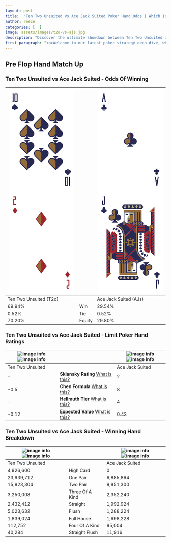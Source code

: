 ```yaml
---
layout: post
title:  "Ten Two Unsuited Vs Ace Jack Suited Poker Hand Odds | Which Is The Better Hand In Poker? A Complete Guide"
author: reece
categories: [  ]
image: assets/images/t2o-vs-ajs.jpg
description: "Discover the ultimate showdown between Ten Two Unsuited and Ace Jack Suited in poker! Uncover the odds, strategies, and scenarios where one hand triumphs over the other. Get ready to up your poker game with this thrilling analysis."
first_paragraph: "<p>Welcome to our latest poker strategy deep dive, where we're pitting two distinct hands against each other in a high-stakes showdown: Ten Two Unsuited vs Ace Jack Suited.</p><p>In the dynamic world of poker, every decision counts, and knowing which hand holds the upper hand is key to your success at the table.</p><p>In this article, we'll dissect these two hands, explore the scenarios where one dominates the other, and equip you with the knowledge to make strategic choices that can tip the odds in your favor.</p><p>Get ready to unravel the intriguing dynamics of these poker hands and elevate your game to new heights.</p>"
---
```




[comment]: # (sp0)

## Pre Flop Hand Match Up

<div class="table hand-ratings" markdown="1"> 



### Ten Two Unsuited vs Ace Jack Suited - Odds Of Winning


    
| ![image info](assets/images/hand1/t.png) ![image info](assets/images/hand1/2o.png) |  | ![image info](assets/images/hand2/a.png) ![image info](assets/images/hand2/j.png) |
| -------- | -------- | -------- |
| Ten Two Unsuited (T2o) |  | Ace Jack Suited (AJs) |
| 69.94% | Win | 29.54% |
| 0.52% | Tie | 0.52% |
| 70.20% | Equity | 29.80% |




[comment]: # (sp1)



### Ten Two Unsuited vs Ace Jack Suited - Limit Poker Hand Ratings


    
| ![image info](https://www.riverpairs.com/assets/images/hand1/t.png) ![image info](https://www.riverpairs.com/assets/images/hand1/2o.png) |  | ![image info](https://www.riverpairs.com/assets/images/hand2/a.png) ![image info](https://www.riverpairs.com/assets/images/hand2/j.png) |
| -------- | -------- | -------- |
| Ten Two Unsuited |  | Ace Jack Suited |
| - | **Sklansky Rating** [What is this?](/sklansky-rating-explained) | 2 |
| -0.5 | **Chen Formula** [What is this?](/chen-formula-explained) | 8 |
| - | **Hellmuth Tier** [What is this?](/Hellmuth-tier-explained) | 4 |
| -0.12 | **Expected Value** [What is this?](/expected-value-explained) | 0.43 |




[comment]: # (sp2)



### Ten Two Unsuited vs Ace Jack Suited - Winning Hand Breakdown


    
| ![image info](https://www.riverpairs.com/assets/images/hand1/t.png) ![image info](https://www.riverpairs.com/assets/images/hand1/2o.png) |  | ![image info](https://www.riverpairs.com/assets/images/hand2/a.png) ![image info](https://www.riverpairs.com/assets/images/hand2/j.png) |
| -------- | -------- | -------- |
| Ten Two Unsuited |  | Ace Jack Suited |
| 4,926,600 | High Card | 0 |
| 23,939,712 | One Pair | 6,885,864 |
| 15,923,304 | Two Pair | 9,951,300 |
| 3,250,008 | Three Of A Kind | 2,352,240 |
| 2,432,412 | Straight | 1,992,924 |
| 5,023,632 | Flush | 1,288,224 |
| 1,839,024 | Full House | 1,698,228 |
| 112,752 | Four Of A Kind | 95,004 |
| 40,284 | Straight Flush | 11,916 |




[comment]: # (sp3)



</div>

[comment]: # (sp4)



[comment]: # (sp5)

